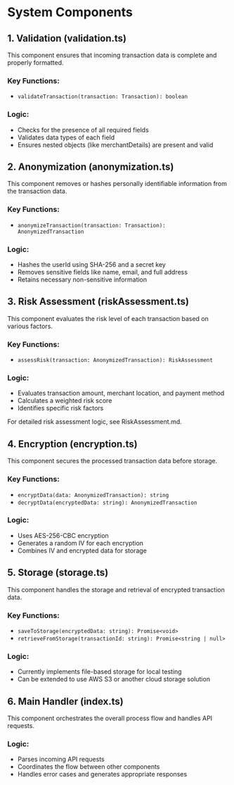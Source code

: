 # System Components

## 1. Validation (validation.ts)

This component ensures that incoming transaction data is complete and properly formatted.

### Key Functions:
- `validateTransaction(transaction: Transaction): boolean`

### Logic:
- Checks for the presence of all required fields
- Validates data types of each field
- Ensures nested objects (like merchantDetails) are present and valid

## 2. Anonymization (anonymization.ts)

This component removes or hashes personally identifiable information from the transaction data.

### Key Functions:
- `anonymizeTransaction(transaction: Transaction): AnonymizedTransaction`

### Logic:
- Hashes the userId using SHA-256 and a secret key
- Removes sensitive fields like name, email, and full address
- Retains necessary non-sensitive information

## 3. Risk Assessment (riskAssessment.ts)

This component evaluates the risk level of each transaction based on various factors.

### Key Functions:
- `assessRisk(transaction: AnonymizedTransaction): RiskAssessment`

### Logic:
- Evaluates transaction amount, merchant location, and payment method
- Calculates a weighted risk score
- Identifies specific risk factors

For detailed risk assessment logic, see RiskAssessment.md.

## 4. Encryption (encryption.ts)

This component secures the processed transaction data before storage.

### Key Functions:
- `encryptData(data: AnonymizedTransaction): string`
- `decryptData(encryptedData: string): AnonymizedTransaction`

### Logic:
- Uses AES-256-CBC encryption
- Generates a random IV for each encryption
- Combines IV and encrypted data for storage

## 5. Storage (storage.ts)

This component handles the storage and retrieval of encrypted transaction data.

### Key Functions:
- `saveToStorage(encryptedData: string): Promise<void>`
- `retrieveFromStorage(transactionId: string): Promise<string | null>`

### Logic:
- Currently implements file-based storage for local testing
- Can be extended to use AWS S3 or another cloud storage solution

## 6. Main Handler (index.ts)

This component orchestrates the overall process flow and handles API requests.


### Logic:
- Parses incoming API requests
- Coordinates the flow between other components
- Handles error cases and generates appropriate responses